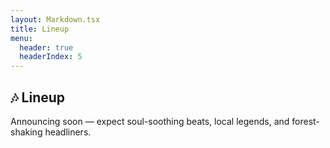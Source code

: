 ```yaml
---
layout: Markdown.tsx
title: Lineup
menu:
  header: true
  headerIndex: 5
---
```



## 🎶 Lineup

Announcing soon — expect soul-soothing beats, local legends, and forest-shaking headliners.
